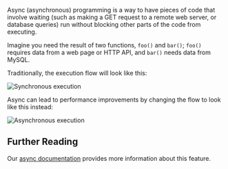 Async (asynchronous) programming is a way to have pieces of code that involve waiting (such as making a GET request to a remote web server, or database queries) run without blocking other parts of the code from executing.

Imagine you need the result of two functions, `foo()` and `bar()`; `foo()` requires data from a web page or HTTP API, and `bar()` needs data from MySQL.

Traditionally, the execution flow will look like this:

![Synchronous execution](/images/async/feature-advert-sync.png)

Async can lead to performance improvements by changing the flow to look like this instead:

![Asynchronous execution](/images/async/feature-advert-async.png)

## Further Reading

Our [async documentation](/hack/async/introduction) provides more information about this feature.

